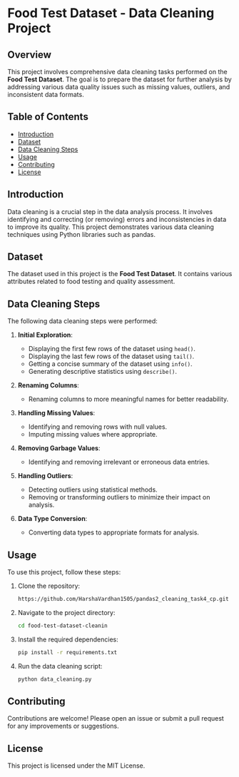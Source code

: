# Food Test Dataset - Data Cleaning Project

## Overview

This project involves comprehensive data cleaning tasks performed on the **Food Test Dataset**. The goal is to prepare the dataset for further analysis by addressing various data quality issues such as missing values, outliers, and inconsistent data formats.

## Table of Contents

- [Introduction](#introduction)
- [Dataset](#dataset)
- [Data Cleaning Steps](#data-cleaning-steps)
- [Usage](#usage)
- [Contributing](#contributing)
- [License](#license)

## Introduction

Data cleaning is a crucial step in the data analysis process. It involves identifying and correcting (or removing) errors and inconsistencies in data to improve its quality. This project demonstrates various data cleaning techniques using Python libraries such as pandas.

## Dataset

The dataset used in this project is the **Food Test Dataset**. It contains various attributes related to food testing and quality assessment.

## Data Cleaning Steps

The following data cleaning steps were performed:

1. **Initial Exploration**:
   - Displaying the first few rows of the dataset using `head()`.
   - Displaying the last few rows of the dataset using `tail()`.
   - Getting a concise summary of the dataset using `info()`.
   - Generating descriptive statistics using `describe()`.

2. **Renaming Columns**:
   - Renaming columns to more meaningful names for better readability.

3. **Handling Missing Values**:
   - Identifying and removing rows with null values.
   - Imputing missing values where appropriate.

4. **Removing Garbage Values**:
   - Identifying and removing irrelevant or erroneous data entries.

5. **Handling Outliers**:
   - Detecting outliers using statistical methods.
   - Removing or transforming outliers to minimize their impact on analysis.

6. **Data Type Conversion**:
   - Converting data types to appropriate formats for analysis.

## Usage

To use this project, follow these steps:

1. Clone the repository:
   ```bash
   https://github.com/HarshaVardhan1505/pandas2_cleaning_task4_cp.git
   ```
2. Navigate to the project directory:
   ```bash
   cd food-test-dataset-cleanin
   ```
3. Install the required dependencies:
   ```bash
   pip install -r requirements.txt
   ```
4. Run the data cleaning script:
   ```bash
   python data_cleaning.py
   ```

## Contributing

Contributions are welcome! Please open an issue or submit a pull request for any improvements or suggestions.

## License

This project is licensed under the MIT License. 
